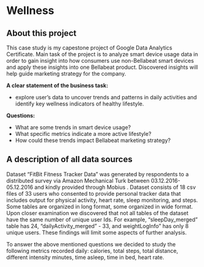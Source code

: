 # Wellness

## About this project
This case study is my capestone project of Google Data Analytics Certificate.
Main task of the project is to analyze smart device usage data in order to gain insight into how consumers use non-Bellabeat smart
devices and apply these insights into one Bellabeat product. Discovered insights will help guide marketing strategy for the company. 

**A clear statement of the business task:**
- explore user’s data to uncover trends and patterns in daily activities and identify key wellness indicators of healthy lifestyle.


**Questions:**
 - What are some trends in smart device usage?
 - What specific metrics indicate a more active lifestyle?
 - How could these trends impact Bellabeat marketing strategy?

## A description of all data sources
Dataset “FitBit Fitness Tracker Data” was generated by respondents to a distributed survey via Amazon Mechanical Turk between 03.12.2016-05.12.2016 and  kindly provided through Mobius <link>. Dataset consists of 18 csv files of 33 users who consented to provide personal tracker data that includes output for physical activity, heart rate, sleep monitoring, and  steps. Some tables are organized in long format, some organized in wide format. Upon closer examination we discovered that not all tables of the dataset have the same number of unique user Ids. For example, “sleepDay_merged” table has 24, “dailyActivity_merged” - 33, and weightLogInfo” has only 8 unique users. These findings will limit some aspects of further analysis. 

To answer the above mentioned questions we decided to study the following metrics recorded daily:  calories, total steps, total distance, different intensity minutes, time asleep, time in bed, heart rate. 


